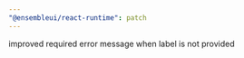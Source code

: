 ```yaml
---
"@ensembleui/react-runtime": patch
---
```


improved required error message when label is not provided
